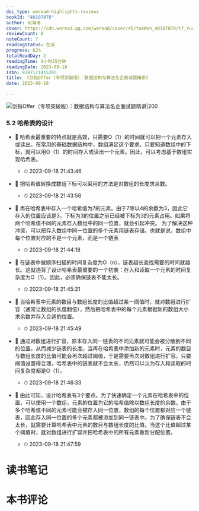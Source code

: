 ```yaml
---
doc_type: weread-highlights-reviews
bookId: "40107878"
author: 何海涛
cover: https://cdn.weread.qq.com/weread/cover/45/YueWen_40107878/t7_YueWen_40107878.jpg
reviewCount: 0
noteCount: 7
readingStatus: 在读
progress: 62%
totalReadDay: 2
readingTime: 0小时25分钟
readingDate: 2023-09-18
isbn: 9787121415203
title: 《剑指Offer（专项突破版）：数据结构与算法名企面试题精讲》
date: 2023-09-18

---
```


![ 剑指Offer（专项突破版）：数据结构与算法名企面试题精讲|200](https://cdn.weread.qq.com/weread/cover/45/YueWen_40107878/t7_YueWen_40107878.jpg)


### 5.2 哈希表的设计


- 📌 哈希表最重要的特点就是高效，只需要O（1）的时间就可以把一个元素存入或读出。在常用的基础数据结构中，数组满足这个要求。只要知道数组中的下标，就可以用O（1）的时间存入或读出一个元素。因此，可以考虑基于数组实现哈希表。 
    - ⏱ 2023-09-18 21:43:46 

- 📌 把哈希值转换成数组下标可以采用的方法是对数组的长度求余数。 
    - ⏱ 2023-09-18 21:43:56 

- 📌 再在哈希表中存入一个哈希值为7的元素。由于7除以4的余数为3，因此它存入的位置应该是3。下标为3的位置之前已经被下标为3的元素占用。如果将两个哈希值不同的元素存入数组中的同一位置，就会引起冲突。
为了解决这种冲突，可以把存入数组中同一位置的多个元素用链表存储。也就是说，数组中每个位置对应的不是一个元素，而是一个链表 
    - ⏱ 2023-09-18 21:44:18 

- 📌 在链表中做顺序扫描的时间复杂度为O（n），链表越长查找需要的时间就越长。这就违背了设计哈希表最重要的一个初衷：存入和读取一个元素的时间复杂度为O（1）。因此，必须确保链表不能太长。 
    - ⏱ 2023-09-18 21:45:31 

- 📌 当哈希表中元素的数目与数组长度的比值超过某一阈值时，就对数组进行扩容（通常让数组的长度翻倍），然后把哈希表中的每个元素根据新的数组大小求余数并存入合适的位置。 
    - ⏱ 2023-09-18 21:45:49 

- 📌 通过对数组进行扩容，原本存入同一链表的不同元素就可能会被分散到不同的位置，从而减少链表的长度。当再在哈希表中添加新的元素时，元素的数目与数组长度的比值可能会再次超过阈值，于是需要再次对数组进行扩容。只要阈值设置得合理，哈希表中的链表就不会太长，仍然可以认为存入和读取的时间复杂度都是O（1）。 
    - ⏱ 2023-09-18 21:46:33 

- 📌 由此可知，设计哈希表有3个要点。为了快速确定一个元素在哈希表中的位置，可以使用一个数组，元素的位置为它的哈希值除以数组长度的余数。由于多个哈希值不同的元素可能会被存入同一位置，数组的每个位置都对应一个链表，因此存入同一位置的多个元素都被添加到同一链表中。为了确保链表不会太长，就需要计算哈希表中元素的数目与数组长度的比值。当这个比值超过某个阈值时，就对数组进行扩容并把哈希表中的所有元素重新分配位置。 
    - ⏱ 2023-09-18 21:47:59 

# 读书笔记


# 本书评论
